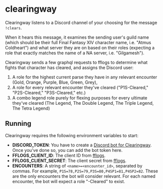 # clearingway

Clearingway listens to a Discord channel of your choosing for the message `!clears`.

When it hears this message, it examines the sending user's guild name (which should be their full Final Fantasy XIV character name, i.e. "Atmus Coldheart")
and what server they are on based on their roles (expecting a role that exactly matches the name of a NA server, i.e. "Gilgamesh").

Clearingway sends a few graphql requests to fflogs to determine what fights that character has cleared, and assigns the Discord user:
1. A role for the highest current parse they have in any relevant encounter (Gold, Orange, Purple, Blue, Green, Grey),
2. A role for every relevant encounter they've cleared ("P1S-Cleared," "P2S-Cleared," "P3S-Cleared," etc.)
3. A combo legend role purely for flexing purposes for every ultimate they've cleared (The Legend, The Double Legend, The Triple Legend, The Tetra Legend)

## Running

Clearingway requires the following environment variables to start:

* **DISCORD_TOKEN**: You have to create a [Discord bot for Clearingway](https://discord.com/developers/applications). Once you've done so, you can add the bot token here.
* **FFLOGS_CLIENT_ID**: The client ID from [fflogs](https://www.fflogs.com/api/clients/).
* **FFLOGS_CLIENT_SECRET**: The client secret from [fflogs](https://www.fflogs.com/api/clients/).
* **ENCOUNTERS**: A string of `<name>=<encounter_id>`, separated by commas. For example, `P1S=78,P2S=79,P3S=80,P4SP1=81,P4SP2=82`. These are the only encounters the bot will consider relevant.
For each named encounter, the bot will expect a role "<name>-Cleared" to exist.

